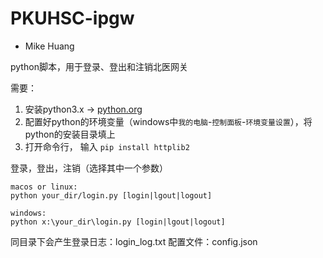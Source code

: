 # PKUHSC-ipgw
* Mike Huang

python脚本，用于登录、登出和注销北医网关

需要：
1. 安装python3.x -> [python.org](https://www.python.org/downloads/)
2. 配置好python的环境变量（windows中`我的电脑`-`控制面板`-`环境变量设置`），将python的安装目录填上
3. 打开命令行， 输入 `pip install httplib2`

登录，登出，注销（选择其中一个参数）
~~~
macos or linux: 
python your_dir/login.py [login|lgout|logout] 

windows:
python x:\your_dir\login.py [login|lgout|logout] 
~~~ 

同目录下会产生登录日志：login_log.txt
配置文件：config.json

